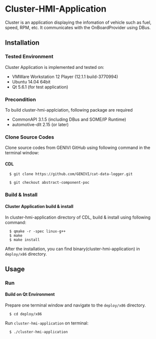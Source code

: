 # Cluster-HMI-Application
Cluster is an application displaying the infomation of vehicle such as fuel, speed, RPM, etc.
It communicates with the OnBoardProvider using DBus.

## Installation
### Tested Environment
Cluster Application is implemented and tested on:
* VMWare Workstation 12 Player (12.1.1 build-3770994)
* Ubuntu 14.04 64bit
* Qt 5.6.1 (for test application)

### Precondition
To build cluster-hmi-applciation, following package are required
* CommonAPI 3.1.5 (including DBus and SOME/IP Runtime)
* automotive-dlt 2.15 (or later)

### Clone Source Codes
Clone source codes from GENIVI GitHub using following command in the terminal window:

#### CDL

      $ git clone https://github.com/GENIVI/cat-data-logger.git

      $ git checkout abstract-component-poc

### Build & Install
#### Cluster Application build & install
In cluster-hmi-application directory of CDL, build & install using following command:

      $ qmake -r -spec linux-g++
      $ make
      $ make install

After the installation, you can find binary(cluster-hmi-application) in `deploy/x86` directory.

## Usage
### Run
#### Build on Qt Environment
Prepare one terminal window and navigate to the `deploy/x86` directory.

      $ cd deploy/x86

Run `cluster-hmi-application` on terminal:

      $ ./cluster-hmi-application
